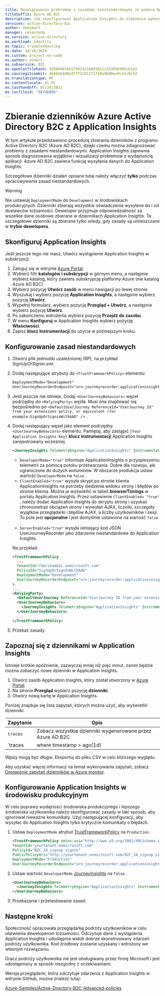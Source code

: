 ```yaml
---
title: Rozwiązywanie problemów z zasadami niestandardowymi za pomocą Application Insights
titleSuffix: Azure AD B2C
description: Jak skonfigurować Application Insights do śledzenia wykonywania zasad niestandardowych.
services: active-directory-b2c
author: msmimart
manager: celestedg
ms.service: active-directory
ms.workload: identity
ms.topic: troubleshooting
ms.date: 10/16/2020
ms.custom: project-no-code
ms.author: mimart
ms.subservice: B2C
ms.openlocfilehash: 33504487b6175023e18893812c533950305cb1d3
ms.sourcegitcommit: 4d48a54d0a3f772c01171719a9b80ee9c41c0c5d
ms.translationtype: MT
ms.contentlocale: pl-PL
ms.lasthandoff: 01/24/2021
ms.locfileid: "98746006"
---
```

# <a name="collect-azure-active-directory-b2c-logs-with-application-insights"></a>Zbieranie dzienników Azure Active Directory B2C z Application Insights

W tym artykule przedstawiono procedurę zbierania dzienników z programu Active Directory B2C (Azure AD B2C), dzięki czemu można zdiagnozować problemy z zasadami niestandardowymi. Application Insights zapewnia sposób diagnozowania wyjątków i wizualizacji problemów z wydajnością aplikacji. Azure AD B2C zawiera funkcję wysyłania danych do Application Insights.

Szczegółowe dzienniki działań opisane tutaj należy włączyć **tylko** podczas opracowywania zasad niestandardowych.

> [!WARNING]
> Nie ustawiaj `DeploymentMode` do `Development` w środowiskach produkcyjnych. Dzienniki zbierają wszystkie oświadczenia wysyłane do i od dostawców tożsamości. Deweloper przyjmuje odpowiedzialność za wszelkie dane osobowe zbierane w dziennikach Application Insights. Te szczegółowe dzienniki są zbierane tylko wtedy, gdy zasady są umieszczane w **trybie dewelopera**.

## <a name="set-up-application-insights"></a>Skonfiguruj Application Insights

Jeśli jeszcze tego nie masz, Utwórz wystąpienie Application Insights w subskrypcji.

1. Zaloguj się w witrynie [Azure Portal](https://portal.azure.com).
1. Wybierz filtr **katalogów i subskrypcji** w górnym menu, a następnie wybierz katalog, który zawiera subskrypcję platformy Azure (nie katalog Azure AD B2C).
1. Wybierz pozycję **Utwórz zasób** w menu nawigacji po lewej stronie.
1. Wyszukaj i wybierz pozycję **Application Insights**, a następnie wybierz pozycję **Utwórz**.
1. Wypełnij formularz, wybierz pozycję **Przegląd + Utwórz**, a następnie wybierz pozycję **Utwórz**.
1. Po zakończeniu wdrożenia wybierz pozycję **Przejdź do zasobu**.
1. W menu **Konfiguruj** w Application Insights wybierz pozycję **Właściwości**.
1. Zapisz **klucz Instrumentacji** do użycia w późniejszym kroku.

## <a name="configure-the-custom-policy"></a>Konfigurowanie zasad niestandardowych

1. Otwórz plik jednostki uzależnionej (RP), na przykład *SignUpOrSignin.xml*.
1. Dodaj następujące atrybuty do `<TrustFrameworkPolicy>` elementu:

   ```xml
   DeploymentMode="Development"
   UserJourneyRecorderEndpoint="urn:journeyrecorder:applicationinsights"
   ```

1. Jeśli jeszcze nie istnieje, Dodaj `<UserJourneyBehaviors>` węzeł podrzędny do `<RelyingParty>` węzła. Musi ona znajdować się bezpośrednio po `<DefaultUserJourney ReferenceId="UserJourney Id" from your extensions policy, or equivalent (for example:SignUpOrSigninWithAAD" />` .
1. Dodaj następujący węzeł jako element podrzędny `<UserJourneyBehaviors>` elementu. Pamiętaj, aby zastąpić `{Your Application Insights Key}` **klucz instrumentacji** Application Insights zarejestrowany wcześniej.

    ```xml
    <JourneyInsights TelemetryEngine="ApplicationInsights" InstrumentationKey="{Your Application Insights Key}" DeveloperMode="true" ClientEnabled="false" ServerEnabled="true" TelemetryVersion="1.0.0" />
    ```

    * `DeveloperMode="true"` informuje ApplicationInsights o przyspieszeniu telemetrii za pomocą potoku przetwarzania. Dobre dla rozwoju, ale ograniczone do dużych woluminów. W obszarze produkcja ustaw wartość `DeveloperMode` na `false` .
    * `ClientEnabled="true"` wysyła skrypt po stronie klienta ApplicationInsights na potrzeby śledzenia widoku strony i błędów po stronie klienta. Można je wyświetlić w tabeli **browserTimings** w portalu Application Insights. Przez ustawienie `ClientEnabled= "true"` , należy dodać Application Insights do skryptu strony i uzyskać chronometraż obciążeń strony i wywołań AJAX, liczniki, szczegóły wyjątków przeglądarki i błędów AJAX, a liczby użytkowników i sesji. To pole jest **opcjonalne** i jest domyślnie ustawione na wartość `false` .
    * `ServerEnabled="true"` wysyła istniejący kod JSON UserJourneyRecorder jako zdarzenie niestandardowe do Application Insights.

    Na przykład:

    ```xml
    <TrustFrameworkPolicy
      ...
      TenantId="fabrikamb2c.onmicrosoft.com"
      PolicyId="SignUpOrSignInWithAAD"
      DeploymentMode="Development"
      UserJourneyRecorderEndpoint="urn:journeyrecorder:applicationinsights"
    >
    ...
    <RelyingParty>
      <DefaultUserJourney ReferenceId="UserJourney ID from your extensions policy, or equivalent (for example: SignUpOrSigninWithAzureAD)" />
      <UserJourneyBehaviors>
        <JourneyInsights TelemetryEngine="ApplicationInsights" InstrumentationKey="{Your Application Insights Key}" DeveloperMode="true" ClientEnabled="false" ServerEnabled="true" TelemetryVersion="1.0.0" />
      </UserJourneyBehaviors>
      ...
    </TrustFrameworkPolicy>
    ```

1. Przekaż zasady.

## <a name="see-the-logs-in-application-insights"></a>Zapoznaj się z dziennikami w Application Insights

Istnieje krótkie opóźnienie, zazwyczaj mniej niż pięć minut, zanim będzie można zobaczyć nowe dzienniki w Application Insights.

1. Otwórz zasób Application Insights, który został utworzony w [Azure Portal](https://portal.azure.com).
1. Na stronie **Przegląd** wybierz pozycję **dzienniki**.
1. Otwórz nową kartę w Application Insights.

Poniżej znajduje się lista zapytań, których można użyć, aby wyświetlić dzienniki:

| Zapytanie | Opis |
|---------------------|--------------------|
`traces` | Zobacz wszystkie dzienniki wygenerowane przez Azure AD B2C |
`traces | where timestamp > ago(1d)` | Zobacz wszystkie dzienniki wygenerowane przez Azure AD B2C w ciągu ostatniego dnia

Wpisy mogą być długie. Eksportuj do pliku CSV w celu bliższego wyglądu.

Aby uzyskać więcej informacji na temat wykonywania zapytań, zobacz [Omówienie zapytań dzienników w Azure monitor](../azure-monitor/log-query/log-query-overview.md).

## <a name="configure-application-insights-in-production"></a>Konfigurowanie Application Insights w środowisku produkcyjnym

W celu poprawy wydajności środowiska produkcyjnego i lepszego środowiska użytkownika należy skonfigurować zasady w taki sposób, aby ignorował nieważne komunikaty. Użyj następującej konfiguracji, aby wysyłać do Application Insights tylko krytyczne komunikaty o błędach. 

1. Ustaw `DeploymentMode` atrybut [TrustFrameworkPolicy](trustframeworkpolicy.md) na `Production` . 

   ```xml
   <TrustFrameworkPolicy xmlns:xsi="http://www.w3.org/2001/XMLSchema-instance" xmlns:xsd="http://www.w3.org/2001/XMLSchema" xmlns="http://schemas.microsoft.com/online/cpim/schemas/2013/06" PolicySchemaVersion="0.3.0.0"
   TenantId="yourtenant.onmicrosoft.com"
   PolicyId="B2C_1A_signup_signin"
   PublicPolicyUri="http://yourtenant.onmicrosoft.com/B2C_1A_signup_signin"
   DeploymentMode="Production"
   UserJourneyRecorderEndpoint="urn:journeyrecorder:applicationinsights">
   ```

1. Ustaw wartość `DeveloperMode` [JourneyInsights](relyingparty.md#journeyinsights) na `false` .

   ```xml
   <UserJourneyBehaviors>
     <JourneyInsights TelemetryEngine="ApplicationInsights" InstrumentationKey="{Your Application Insights Key}" DeveloperMode="false" ClientEnabled="false" ServerEnabled="true" TelemetryVersion="1.0.0" />
   </UserJourneyBehaviors>
   ```
   
1. Przekazanie i przetestowanie zasad.

## <a name="next-steps"></a>Następne kroki

Społeczność opracowała przeglądarkę podróży użytkowników w celu ułatwienia deweloperom tożsamości. Odczytuje dane z wystąpienia Application Insights i udostępnia widok dobrze skonstruowany zdarzeń podróży użytkownika. Kod źródłowy zostanie uzyskany i wdrożony we własnym rozwiązaniu.

Gracz podróży użytkownika nie jest obsługiwany przez firmę Microsoft i jest udostępniany w sposób niezgodny z oczekiwaniami.

Wersja przeglądarki, która odczytuje zdarzenia z Application Insights w witrynie GitHub, można znaleźć tutaj:

[Azure-Samples/Active-Directory-B2C-Advanced-policies](https://github.com/Azure-Samples/active-directory-b2c-advanced-policies/tree/master/wingtipgamesb2c/src/WingTipUserJourneyPlayerWebApplication)
